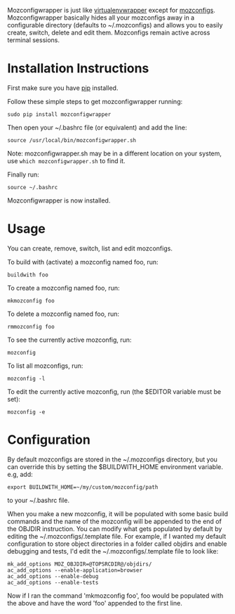 Mozconfigwrapper is just like [virtualenvwrapper](http://www.doughellmann.com/projects/virtualenvwrapper/)
except for [mozconfigs](https://developer.mozilla.org/en/Configuring_Build_Options). 
Mozconfigwrapper basically hides all your mozconfigs away in a configurable directory (defaults to ~/.mozconfigs) 
and allows you to easily create, switch, delete and edit them. Mozconfigs remain active across terminal sessions.

# Installation Instructions

First make sure you have [pip](http://pip.readthedocs.org/en/latest/installing.html) installed.

Follow these simple steps to get mozconfigwrapper running:
 
    sudo pip install mozconfigwrapper

Then open your ~/.bashrc file (or equivalent) and add the line:

    source /usr/local/bin/mozconfigwrapper.sh
    
Note: mozconfigwrapper.sh may be in a different location on your system,  
use `which mozconfigwrapper.sh` to find it.

Finally run:

    source ~/.bashrc

Mozconfigwrapper is now installed.

# Usage

You can create, remove, switch, list and edit mozconfigs.

To build with (activate) a mozconfig named foo, run:

    buildwith foo

To create a mozconfig named foo, run:

    mkmozconfig foo

To delete a mozconfig named foo, run:

    rmmozconfig foo

To see the currently active mozconfig, run:

    mozconfig

To list all mozconfigs, run:

    mozconfig -l

To edit the currently active mozconfig, run (the $EDITOR variable must be set):

    mozconfig -e

# Configuration

By default mozconfigs are stored in the ~/.mozconfigs directory, but you can override this by setting the 
$BUILDWITH_HOME environment variable.
e.g, add:

    export BUILDWITH_HOME=~/my/custom/mozconfig/path 

to your ~/.bashrc file.

When you make a new mozconfig, it will be populated with some basic build commands and the name of the mozconfig 
will be appended to the end of the OBJDIR instruction. You can modify what gets populated by default by editing 
the ~/.mozconfigs/.template file. For example, if I wanted my default configuration to store object directories 
in a folder called objdirs and enable debugging and tests, I'd edit the ~/.mozconfigs/.template file to look like: 

    mk_add_options MOZ_OBJDIR=@TOPSRCDIR@/objdirs/
    ac_add_options --enable-application=browser
    ac_add_options --enable-debug
    ac_add_options --enable-tests

Now if I ran the command 'mkmozconfig foo', foo would be populated with the above and have the word 'foo' 
appended to the first line.
